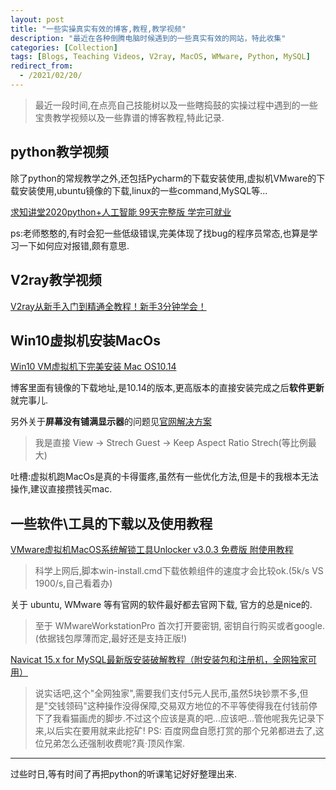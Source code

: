 ```yaml
---
layout: post
title: "一些实操真实有效的博客,教程,教学视频"
description: "最近在各种倒腾电脑时候遇到的一些真实有效的网站，特此收集"
categories: [Collection]
tags: [Blogs, Teaching Videos, V2ray, MacOS, WMware, Python, MySQL]
redirect_from:
  - /2021/02/20/
---
```


> 最近一段时间,在点亮自己技能树以及一些瞎捣鼓的实操过程中遇到的一些宝贵教学视频以及一些靠谱的博客教程,特此记录.

## python教学视频

除了python的常规教学之外,还包括Pycharm的下载安装使用,虚拟机VMware的下载安装使用,ubuntu镜像的下载,linux的一些command,MySQL等...

[求知讲堂2020python+人工智能 99天完整版 学完可就业](https://www.bilibili.com/video/BV1vA411b7Rn)

ps:老师憨憨的,有时会犯一些低级错误,完美体现了找bug的程序员常态,也算是学习一下如何应对报错,颇有意思.


## V2ray教学视频

[V2ray从新手入门到精通全教程！新手3分钟学会！](https://www.youtube.com/watch?v=OH_0h1Xn8H8&ab_channel=%E5%B7%A5%E5%85%B7%E5%A4%A7%E5%B8%88i)

## Win10虚拟机安装MacOs

[Win10 VM虚拟机下完美安装 Mac OS10.14](https://blog.csdn.net/lesileqin/article/details/103896687)

博客里面有镜像的下载地址,是10.14的版本,更高版本的直接安装完成之后**软件更新**就完事儿.

另外关于**屏幕没有铺满显示器**的问题见[官网解决方案](https://docs.vmware.com/cn/VMware-Workstation-Pro/16.0/com.vmware.ws.using.doc/GUID-D4C5F2ED-E23D-4ADD-9DBF-55B9EAFA90B1.html)
> 我是直接 View -> Strech Guest -> Keep Aspect Ratio Strech(等比例最大)

吐槽:虚拟机跑MacOs是真的卡得蛋疼,虽然有一些优化方法,但是卡的我根本无法操作,建议直接攒钱买mac.

## 一些软件\工具的下载以及使用教程

[VMware虚拟机MacOS系统解锁工具Unlocker v3.0.3 免费版 附使用教程](https://www.jb51.net/softs/697358.html#downintro2)

> 科学上网后,脚本win-install.cmd下载依赖组件的速度才会比较ok.(5k/s VS 1900/s,自己看着办)

关于 ubuntu, WMware 等有官网的软件最好都去官网下载, 官方的总是nice的. 

> 至于 WMwareWorkstationPro 首次打开要密钥, 密钥自行购买或者google. (依据钱包厚薄而定,最好还是支持正版!)

[Navicat 15.x for MySQL最新版安装破解教程（附安装包和注册机，全网独家可用）](https://www.jianshu.com/p/aa3c00b87bec)

> 说实话吧,这个"全网独家",需要我们支付5元人民币,虽然5块钞票不多,但是"交钱领码"这种操作没得保障,交易双方地位的不平等使得我在付钱前停下了我看猫画虎的脚步.不过这个应该是真的吧...应该吧...管他呢我先记录下来,以后实在要用就来此挖矿!
> PS: 百度网盘自愿打赏的那个兄弟都进去了,这位兄弟怎么还强制收费呢?真·顶风作案.

***

过些时日,等有时间了再把python的听课笔记好好整理出来.
